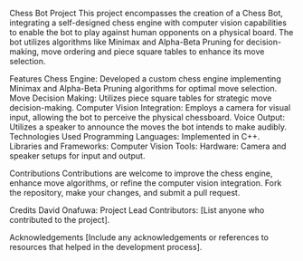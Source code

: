 Chess Bot Project
This project encompasses the creation of a Chess Bot, integrating a self-designed chess engine with computer vision capabilities to enable the bot to play against human opponents on a physical board. The bot utilizes algorithms like Minimax and Alpha-Beta Pruning for decision-making, move ordering and piece square tables to enhance its move selection.

Features
Chess Engine: Developed a custom chess engine implementing Minimax and Alpha-Beta Pruning algorithms for optimal move selection.
Move Decision Making: Utilizes piece square tables for strategic move decision-making.
Computer Vision Integration: Employs a camera for visual input, allowing the bot to perceive the physical chessboard.
Voice Output: Utilizes a speaker to announce the moves the bot intends to make audibly.
Technologies Used
Programming Languages: Implemented in C++.
Libraries and Frameworks: 
Computer Vision Tools: 
Hardware: Camera and speaker setups for input and output.

Contributions
Contributions are welcome to improve the chess engine, enhance move algorithms, or refine the computer vision integration. Fork the repository, make your changes, and submit a pull request.

Credits
David Onafuwa: Project Lead
Contributors: [List anyone who contributed to the project].

Acknowledgements
[Include any acknowledgements or references to resources that helped in the development process].
